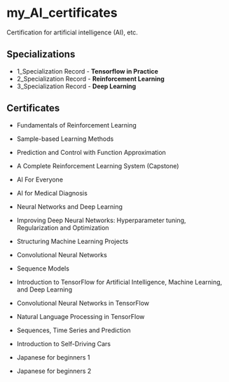 # my_AI_certificates
Certification for artificial intelligence (AI), etc.

## Specializations
- 1_Specialization Record - **Tensorflow in Practice**
- 2_Specialization Record - **Reinforcement Learning**
- 3_Specialization Record - **Deep Learning**

## Certificates
- Fundamentals of Reinforcement Learning
- Sample-based Learning Methods
- Prediction and Control with Function Approximation
- A Complete Reinforcement Learning System (Capstone)

- AI For Everyone
- AI for Medical Diagnosis

- Neural Networks and Deep Learning
- Improving Deep Neural Networks: Hyperparameter tuning, Regularization and Optimization
- Structuring Machine Learning Projects
- Convolutional Neural Networks
- Sequence Models

- Introduction to TensorFlow for Artificial Intelligence, Machine Learning, and Deep Learning
- Convolutional Neural Networks in TensorFlow
- Natural Language Processing in TensorFlow
- Sequences, Time Series and Prediction

- Introduction to Self-Driving Cars

- Japanese for beginners 1
- Japanese for beginners 2
